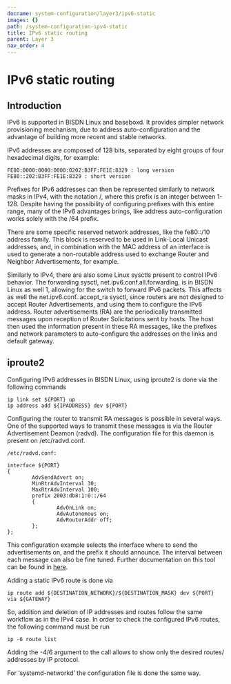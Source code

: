 ```yaml
---
docname: system-configuration/layer3/ipv6-static
images: {}
path: /system-configuration-ipv4-static
title: IPv6 static routing
parent: Layer 3
nav_order: 4
---
```


# IPv6 static routing

## Introduction

IPv6 is supported in BISDN Linux and baseboxd. It provides simpler network provisioning mechanism, due to address auto-configuration and the advantage of building more recent and stable networks.

IPv6 addresses are composed of 128 bits, separated by eight groups of four hexadecimal digits, for example:

```
FE80:0000:0000:0000:0202:B3FF:FE1E:8329 : long version
FE80::202:B3FF:FE1E:8329 : short version
```

Prefixes for IPv6 addresses can then be represented similarly to network masks in IPv4, with the notation <ip adddress>/<prefix>, where this prefix is an integer between 1-128. Despite having the possibility of configuring prefixes with this entire range, many of the IPv6 advantages brings, like address auto-configuration works solely with the /64 prefix.

There are some specific reserved network addresses, like the fe80::/10 address family. This block is reserved to be used in Link-Local Unicast addresses, and, in combination with the MAC address of an interface is used to generate a non-routable address used to exchange Router and Neighbor Advertisements, for example.

Similarly to IPv4, there are also some Linux sysctls present to control IPv6 behavior. The forwarding sysctl, net.ipv6.conf.all.forwarding, is in BISDN Linux as well 1, allowing for the switch to forward IPv6 packets. This affects as well the net.ipv6.conf.<interface>.accept_ra sysctl, since routers are not designed to accept Router Advertisements, and using them to configure the IPv6 address. Router advertisements (RA) are the periodically transmitted messages upon reception of Router Solicitations sent by hosts. The host then used the information present in these RA messages, like the prefixes and network parameters to auto-configure the addresses on the links and default gateway.

## iproute2

Configuring IPv6 addresses in BISDN Linux, using iproute2 is done via the following commands

```
ip link set ${PORT} up
ip address add ${IPADDRESS} dev ${PORT}
```

Configuring the router to transmit RA messages is possible in several ways. One of the supported ways to transmit these messages is via the Router Advertisement Deamon (radvd). The configuration file for this daemon is present on /etc/radvd.conf.

```
/etc/radvd.conf:

interface ${PORT}
{
        AdvSendAdvert on;
        MinRtrAdvInterval 30;
        MaxRtrAdvInterval 100;
        prefix 2003:db8:1:0::/64
        {
                AdvOnLink on;
                AdvAutonomous on;
                AdvRouterAddr off;
        };
};
```

This configuration example selects the interface where to send the advertisements on, and the prefix it should announce. The interval between each message can also be fine tuned. Further documentation on this tool can be found in [here](https://linux.die.net/man/5/radvd.conf).

Adding a static IPv6 route is done via

```
ip route add ${DESTINATION_NETWORK}/${DESTINATION_MASK} dev ${PORT} via ${GATEWAY}
```

So, addition and deletion of IP addresses and routes follow the same workflow as in the IPv4 case. In order to check the configured IPv6 routes, the following command must be run

```
ip -6 route list
```

Adding the -4/6 argument to the call allows to show only the desired routes/ addresses by IP protocol.

For ‘systemd-networkd’ the configuration file is done the same way.
